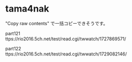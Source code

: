 # tama4nak

"Copy raw contents" で一括コピーできそうです。



part121    
ttps://rio2016.5ch.net/test/read.cgi/twwatch/1727869571/

part122    
ttps://rio2016.5ch.net/test/read.cgi/twwatch/1729082146/
